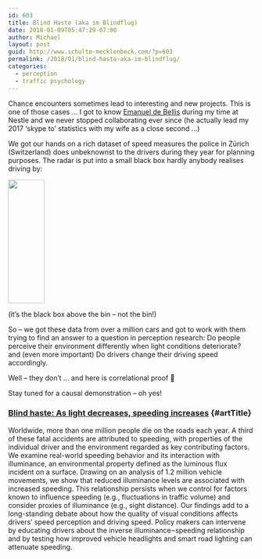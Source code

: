 ```yaml
---
id: 603
title: Blind Haste (aka im Blindflug)
date: 2018-01-09T05:47:29-07:00
author: Michael
layout: post
guid: http://www.schulte-mecklenbeck.com/?p=603
permalink: /2018/01/blind-haste-aka-im-blindflug/
categories:
  - perception
  - traffic psychology
---
```

Chance encounters sometimes lead to interesting and new projects. This is one of those cases &#8230; I got to know [Emanuel de Bellis](https://www.alexandria.unisg.ch/persons/4948) during my time at Nestle and we never stopped collaborating ever since (he actually lead my 2017 &#8216;skype to&#8217; statistics with my wife as a close second &#8230;)

We got our hands on a rich dataset of speed measures the police in Zürich (Switzerland) does unbeknownst to the drivers during they year for planning purposes. The radar is put into a small black box hardly anybody realises driving by:

<img class="aligncenter wp-image-604" src="/uploads//2018/01/IMG_2465.jpg" alt="" width="74" height="252" /> 

(it&#8217;s the black box above the bin &#8211; not the bin!)

So &#8211; we got these data from over a million cars and got to work with them trying to find an answer to a question in perception research: Do people perceive their environment differently when light conditions deteriorate? and (even more important) Do drivers change their driving speed accordingly.

Well &#8211; they don&#8217;t &#8230; and here is correlational proof 🙂

Stay tuned for a causal demonstration &#8211; oh yes!

### [Blind haste: As light decreases, speeding increases](http://journals.plos.org/plosone/article?id=10.1371/journal.pone.0188951) {#artTitle}

Worldwide, more than one million people die on the roads each year. A third of these fatal accidents are attributed to speeding, with properties of the individual driver and the environment regarded as key contributing factors. We examine real-world speeding behavior and its interaction with illuminance, an environmental property defined as the luminous flux incident on a surface. Drawing on an analysis of 1.2 million vehicle movements, we show that reduced illuminance levels are associated with increased speeding. This relationship persists when we control for factors known to influence speeding (e.g., fluctuations in traffic volume) and consider proxies of illuminance (e.g., sight distance). Our findings add to a long-standing debate about how the quality of visual conditions affects drivers’ speed perception and driving speed. Policy makers can intervene by educating drivers about the inverse illuminance‒speeding relationship and by testing how improved vehicle headlights and smart road lighting can attenuate speeding.